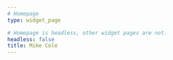 ```yaml
---
# Homepage
type: widget_page

# Homepage is headless, other widget pages are not.
headless: false
title: Mike Cole
---
```


